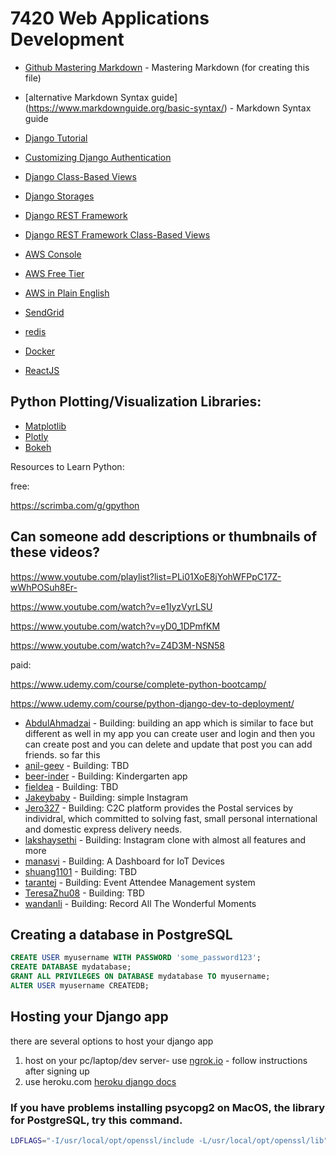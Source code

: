 # 7420 Web Applications Development

* [Github Mastering Markdown](https://guides.github.com/features/mastering-markdown/) - Mastering Markdown (for creating this file)
* [alternative Markdown Syntax guide] (https://www.markdownguide.org/basic-syntax/) - Markdown Syntax guide


* [Django Tutorial](https://docs.djangoproject.com/en/3.0/intro/tutorial01/)
* [Customizing Django Authentication](https://docs.djangoproject.com/en/3.0/topics/auth/customizing/#substituting-a-custom-user-model)

* [Django Class-Based Views](https://ccbv.co.uk/)
* [Django Storages](https://django-storages.readthedocs.io/en/latest/index.html)
* [Django REST Framework](https://www.django-rest-framework.org/)
* [Django REST Framework Class-Based Views](http://www.cdrf.co/)

* [AWS Console](https://console.aws.amazon.com/console/home)
* [AWS Free Tier](https://aws.amazon.com/free/)
* [AWS in Plain English](https://expeditedsecurity.com/aws-in-plain-english/)
* [SendGrid](https://sendgrid.com/)
* [redis](https://redis.io)
* [Docker](https://www.docker.com/)

* [ReactJS](https://reactjs.org/)


## Python Plotting/Visualization Libraries:
* [Matplotlib](https://matplotlib.org/)
* [Plotly](https://plotly.com/python/)
* [Bokeh](https://bokeh.org/)

Resources to Learn Python:


free:

https://scrimba.com/g/gpython

## Can someone add descriptions or thumbnails of these videos?

https://www.youtube.com/playlist?list=PLi01XoE8jYohWFPpC17Z-wWhPOSuh8Er-

https://www.youtube.com/watch?v=e1IyzVyrLSU

https://www.youtube.com/watch?v=yD0_1DPmfKM

https://www.youtube.com/watch?v=Z4D3M-NSN58


paid: 

https://www.udemy.com/course/complete-python-bootcamp/

https://www.udemy.com/course/python-django-dev-to-deployment/


* [AbdulAhmadzai](https://github.com/AbdulAhmadzai/WebApplicationAssignment1) - Building: building an app which is similar to face but different as well in my app you can create user and login and then you can create post and you can delete and update that post you can add friends.  so far this 
* [anil-geev](https://github.com/anil-geev/Assignment1_7420) - Building: TBD
* [beer-inder](https://github.com/beer-inder/Assignment1_7420_WebApp) - Building: Kindergarten app
* [fieldea](https://github.com/fieldea/WADA1) - Building: TBD
* [Jakeybaby](https://github.com/Jakeybaby/Assignemnt17420) - Building: simple Instagram
* [Jero327](https://github.com/Jero327/7420-Assessment) - Building: C2C platform provides the Postal services by individral, which committed to solving fast, small personal international and domestic express delivery needs.
* [lakshaysethi](https://github.com/lakshaysethi/Assignment-1-7420-ls) - Building: Instagram clone with almost all features and more 
* [manasvi](https://github.com/Manasvityagi/webapp_7420) - Building: A Dashboard for IoT Devices
* [shuang1101](https://github.com/shuang1101/WebAppAssignment1) - Building: TBD
* [tarantej](https://github.com/tarantej/assignment1_7420) - Building: Event Attendee Management system
* [TeresaZhu08](https://github.com/TeresaZhu08/Ass1) - Building: TBD
* [wandanli](https://github.com/wandanli/Web_App_Dev_Assignment1) - Building: Record All The Wonderful Moments


## Creating a database in PostgreSQL

```sql
CREATE USER myusername WITH PASSWORD 'some_password123';
CREATE DATABASE mydatabase;
GRANT ALL PRIVILEGES ON DATABASE mydatabase TO myusername;
ALTER USER myusername CREATEDB;
```

## Hosting your Django app
there are several options to host your django app
1. host on your pc/laptop/dev server- use [ngrok.io](https://ngrok.io) - follow instructions after signing up
2. use heroku.com [heroku django docs](https://devcenter.heroku.com/articles/deploying-python)

### If you have problems installing psycopg2 on MacOS, the library for PostgreSQL, try this command.
```bash
LDFLAGS="-I/usr/local/opt/openssl/include -L/usr/local/opt/openssl/lib" pip install --upgrade psycopg2
```
